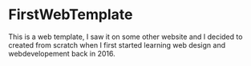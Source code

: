 # FirstWebTemplate

This is a web template, I saw it on some other website and I decided to created from scratch when  I first started learning web design and webdevelopement back in 2016.
